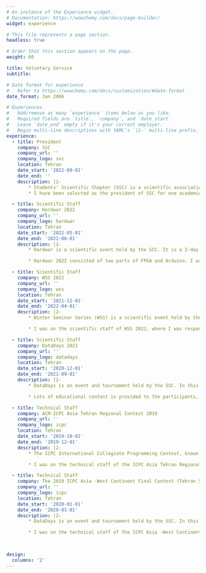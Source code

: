 ```yaml
---
# An instance of the Experience widget.
# Documentation: https://wowchemy.com/docs/page-builder/
widget: experience

# This file represents a page section.
headless: true

# Order that this section appears on the page.
weight: 60

title: Voluntary Service
subtitle:

# Date format for experience
#   Refer to https://wowchemy.com/docs/customization/#date-format
date_format: Jan 2006

# Experiences.
#   Add/remove as many `experience` items below as you like.
#   Required fields are `title`, `company`, and `date_start`.
#   Leave `date_end` empty if it's your current employer.
#   Begin multi-line descriptions with YAML's `|2-` multi-line prefix.
experience:
  - title: President
    company: SSC
    company_url: ''
    company_logo: ssc
    location: Tehran
    date_start: '2022-09-01'
    date_end: ''
    description: |2-
        * Students' Scientific Chapter (SSC) is a scientific association consisting of all students of Computer Engineering Department of Sharif University of Technology. It holds scientific talks and events throughout the year. Its central council consists of nine members, selected by votes of all students.
        * I have been selected as the president of SSC for one academic year by gaining the most votes in the general election and then gaining the votes of other central council members.

  - title: Scientific Staff
    company: Hardwar 2022
    company_url: ''
    company_logo: hardwar
    location: Tehran
    date_start: '2022-05-01'
    date_end: '2022-06-01'
    description: |2-
        * Hardwar is a scientific event held by the SCC. It is a 2-day event, where students form teams and compete in different fields of hardware related topics.

        * Hardwar 2022 consisted of two parts of FPGA and Arduino. I was the scientific staff of the FPGA part of the event.

  - title: Scientific Staff
    company: WSS 2022
    company_url: ''
    company_logo: wss
    location: Tehran
    date_start: '2021-12-01'
    date_end: '2022-04-01'
    description: |2-
        * Winter Seminar Series (WSS) is a scientific event held by the SCC. Invited professors and researchers from different universities around the world give talks on their research topics.

        * I was on the scientific staff of WSS 2022, where I was responsible for the selection and invitation of the speakers.

  - title: Scientific Staff
    company: DataDays 2021
    company_url: ''
    company_logo: datadays
    location: Tehran
    date_start: '2020-12-01'
    date_end: '2021-09-01'
    description: |2-
        * DataDays is an event and tournament held by the SSC. In this events which teams of participants compete to solve a data science problem. The teams are given a dataset and a problem statement, and they have to analyze the data and come up with a solution.

        * Lots of educational content is provided to the participants, including workshops and different Jupyter notebooks. I was responsible for the content of some of the notebooks.

  - title: Technical Staff
    company: ACM-ICPC Asia Tehran Regional Contest 2019
    company_url: ''
    company_logo: icpc
    location: Tehran
    date_start: '2019-10-01'
    date_end: '2019-12-01'
    description: |2-
        * The ICPC International Collegiate Programming Contest, known as the ICPC, is an annual multi-tiered competitive programming competition among the universities of the world. 

        * I was on the technical staff of the ICPC Asia Tehran Regional Contest 2019.

  - title: Technical Staff
    company: The 2019 ICPC Asia -West Continent Final Contest (Tehran Site)
    company_url: ''
    company_logo: icpc
    location: Tehran
    date_start: '2020-01-01'
    date_end: '2020-01-01'
    description: |2-
        * DataDays is an event and tournament held by the SSC. In this events which teams of participants compete to solve a data science problem. The teams are given a dataset and a problem statement, and they have to analyze the data and come up with a solution.

        * I was on the technical staff of the ICPC Asia -West Continent Final Contest (Tehran Site).


    
design:
  columns: '2'
---
```


